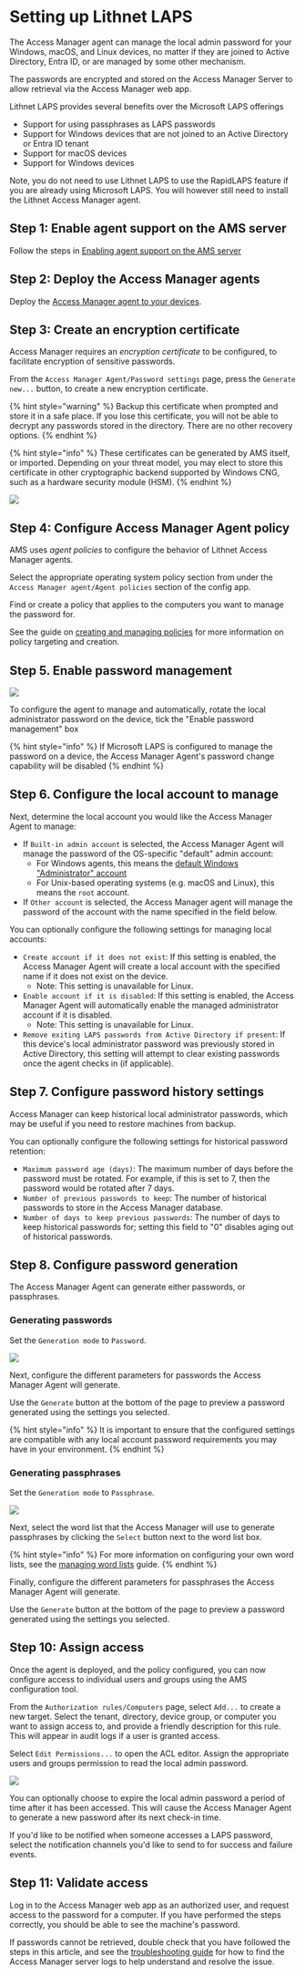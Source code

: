 # Setting up Lithnet LAPS

The Access Manager agent can manage the local admin password for your Windows, macOS, and Linux devices, no matter if they are joined to Active Directory, Entra ID, or are managed by some other mechanism. 

The passwords are encrypted and stored on the Access Manager Server to allow retrieval via the Access Manager web app.

Lithnet LAPS provides several benefits over the Microsoft LAPS offerings
* Support for using passphrases as LAPS passwords
* Support for Windows devices that are not joined to an Active Directory or Entra ID tenant
* Support for macOS devices
* Support for Windows devices

Note, you do not need to use Lithnet LAPS to use the RapidLAPS feature if you are already using Microsoft LAPS. You will however still need to install the Lithnet Access Manager agent.

## Step 1: Enable agent support on the AMS server

Follow the steps in [Enabling agent support on the AMS server](../../../installation/installing-the-access-manager-agent/enabling-agent-support.md)

## Step 2: Deploy the Access Manager agents

Deploy the [Access Manager agent to your devices](../../../installation/installing-the-access-manager-agent/installing-the-access-manager-agent.md).

## Step 3: Create an encryption certificate

Access Manager requires an *encryption certificate* to be configured, to facilitate encryption of sensitive passwords.

From the `Access Manager Agent/Password settings` page, press the `Generate new...` button, to create a new encryption certificate.

{% hint style="warning" %}
Backup this certificate when prompted and store it in a safe place. If you lose this certificate, you will not be able to decrypt any passwords stored in the directory. There are no other recovery options.
{% endhint %}

{% hint style="info" %}
These certificates can be generated by AMS itself, or imported. Depending on your threat model, you may elect to store this certificate in other cryptographic backend supported by Windows CNG, such as a hardware security module (HSM).
{% endhint %}

![](../../../images/ui-page-access-manager-agent-password-settings.png)

## Step 4: Configure Access Manager Agent policy
AMS uses *agent policies* to configure the behavior of Lithnet Access Manager agents.

Select the appropriate operating system policy section from under the `Access Manager agent/Agent policies` section of the config app. 

Find or create a policy that applies to the computers you want to manage the password for.

See the guide on [creating and managing policies](../../../help-and-support/advanced-help-topics/setting-up-agent-policies.md) for more information on policy targeting and creation.

## Step 5. Enable password management

![](../../../images/ui-page-access-manager-agent-agent-policies-windows-policies-edit-passwords.png)

To configure the agent to manage and automatically, rotate the local administrator password on the device, tick the "Enable password management" box

{% hint style="info" %}
If Microsoft LAPS is configured to manage the password on a device, the Access Manager Agent's password change capability will be disabled
{% endhint %}

## Step 6. Configure the local account to manage

Next, determine the local account you would like the Access Manager Agent to manage:

* If `Built-in admin account` is selected, the Access Manager Agent will manage the password of the OS-specific "default" admin account:
    * For Windows agents, this means the [default Windows "Administrator" account](https://learn.microsoft.com/en-us/windows/security/identity-protection/access-control/local-accounts#administrator)
    * For Unix-based operating systems (e.g. macOS and Linux), this means the `root` account.
* If `Other account` is selected, the Access Manager agent will manage the password of the account with the name specified in the field below.

You can optionally configure the following settings for managing local accounts:

* `Create account if it does not exist`: If this setting is enabled, the Access Manager Agent will create a local account with the specified name if it does not exist on the device.
  * Note: This setting is unavailable for Linux.
* `Enable account if it is disabled`: If this setting is enabled, the Access Manager Agent will automatically enable the managed administrator account if it is disabled.
  * Note: This setting is unavailable for Linux.
* `Remove exiting LAPS passwords from Active Directory if present`: If this device's local administrator password was previously stored in Active Directory, this setting will attempt to clear existing passwords once the agent checks in (if applicable).

## Step 7. Configure password history settings

Access Manager can keep historical local administrator passwords, which may be useful if you need to restore machines from backup.

You can optionally configure the following settings for historical password retention:

* `Maximum password age (days)`: The maximum number of days before the password must be rotated. For example, if this is set to 7, then the password would be rotated after 7 days.
* `Number of previous passwords to keep`: The number of historical passwords to store in the Access Manager database.
* `Number of days to keep previous passwords`: The number of days to keep historical passwords for; setting this field to "0" disables aging out of historical passwords.

## Step 8. Configure password generation

The Access Manager Agent can generate either passwords, or passphrases.

### Generating passwords

Set the `Generation mode` to `Password`.

![](../../../images/ui-page-access-manager-agent-agent-policies-windows-policies-edit-passwords-password.png)

Next, configure the different parameters for passwords the Access Manager Agent will generate.

Use the `Generate` button at the bottom of the page to preview a password generated using the settings you selected.

{% hint style="info" %}
It is important to ensure that the configured settings are compatible with any local account password requirements you may have in your environment.
{% endhint %}

### Generating passphrases

Set the `Generation mode` to `Passphrase`.

![](../../../images/ui-page-access-manager-agent-agent-policies-windows-policies-edit-passwords-passphrase.png)

Next, select the word list that the Access Manager will use to generate passphrases by clicking the `Select` button next to the word list box.

{% hint style="info" %}
For more information on configuring your own word lists, see the [managing word lists](../../../help-and-support/advanced-help-topics/managing-wordlists.md) guide.
{% endhint %}

Finally, configure the different parameters for passphrases the Access Manager Agent will generate.

Use the `Generate` button at the bottom of the page to preview a password generated using the settings you selected.

## Step 10: Assign access

Once the agent is deployed, and the policy configured, you can now configure access to individual users and groups using the AMS configuration tool.

From the `Authorization rules/Computers` page, select `Add...` to create a new target. Select the  tenant, directory, device group, or computer you want to assign access to, and provide a friendly description for this rule. This will appear in audit logs if a user is granted access.

Select `Edit Permissions...` to open the ACL editor. Assign the appropriate users and groups permission to read the local admin password.

![](../../../images/ui-page-authz-editsecurity-laps-only.png)

You can optionally choose to expire the local admin password a period of time after it has been accessed. This will cause the Access Manager Agent to generate a new password after its next check-in time.

If you'd like to be notified when someone accesses a LAPS password, select the notification channels you'd like to send to for success and failure events.

## Step 11: Validate access
Log in to the Access Manager web app as an authorized user, and request access to the password for a computer. If you have performed the steps correctly, you should be able to see the machine's  password.

If passwords cannot be retrieved, double check that you have followed the steps in this article, and see the [troubleshooting guide](../../../help-and-support/troubleshooting.md) for how to find the Access Manager server logs to help understand and resolve the issue.